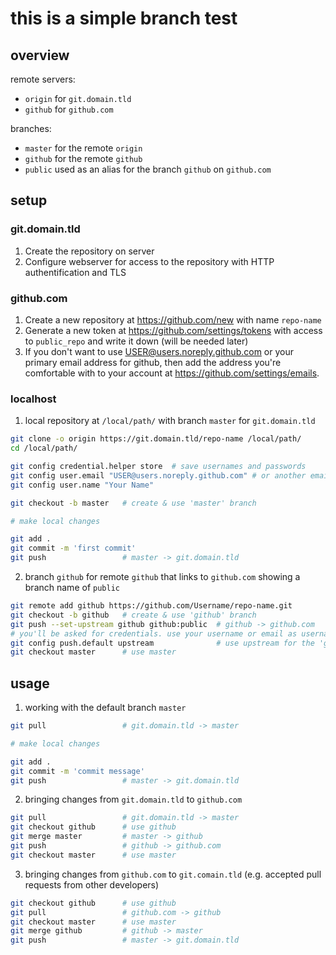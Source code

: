 # this is a simple branch test

## overview

remote servers:
- `origin` for `git.domain.tld`
- `github` for `github.com`

branches:
- `master` for the remote `origin`
- `github` for the remote `github`
- `public` used as an alias for the branch `github` on `github.com`

## setup

### git.domain.tld

1. Create the repository on server
2. Configure webserver for access to the repository with HTTP authentification and TLS

### github.com

1. Create a new repository at <https://github.com/new> with name `repo-name`
2. Generate a new token at <https://github.com/settings/tokens> with access to `public_repo` and write it down (will be needed later)
3. If you don't want to use USER@users.noreply.github.com or your primary email address for github, then add the address you're comfortable with to your account at <https://github.com/settings/emails>.

### localhost

1. local repository at `/local/path/` with branch `master` for `git.domain.tld`

```bash
git clone -o origin https://git.domain.tld/repo-name /local/path/
cd /local/path/

git config credential.helper store  # save usernames and passwords
git config user.email "USER@users.noreply.github.com" # or another email linked to your account
git config user.name "Your Name"

git checkout -b master   # create & use 'master' branch

# make local changes

git add .
git commit -m 'first commit'
git push                 # master -> git.domain.tld
```

2. branch `github` for remote `github` that links to `github.com` showing a branch name of `public`

```bash
git remote add github https://github.com/Username/repo-name.git
git checkout -b github   # create & use 'github' branch
git push --set-upstream github github:public  # github -> github.com
# you'll be asked for credentials. use your username or email as username, and your token as password.
git config push.default upstream              # use upstream for the 'git push' command
git checkout master      # use master
```

## usage

1. working with the default branch `master`

```bash
git pull                 # git.domain.tld -> master

# make local changes

git add .
git commit -m 'commit message'
git push                 # master -> git.domain.tld
```

2. bringing changes from `git.domain.tld` to `github.com`

```bash
git pull                 # git.domain.tld -> master
git checkout github      # use github
git merge master         # master -> github
git push                 # github -> github.com
git checkout master      # use master
```

3. bringing changes from `github.com` to `git.comain.tld` (e.g. accepted pull requests from other developers)

```bash
git checkout github      # use github
git pull                 # github.com -> github
git checkout master      # use master
git merge github         # github -> master
git push                 # master -> git.domain.tld
```
